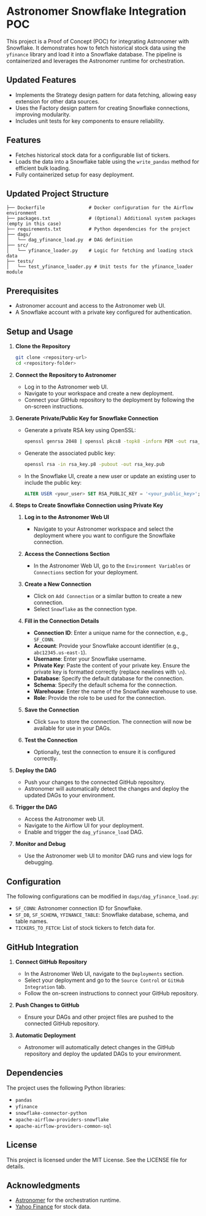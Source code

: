 # Astronomer Snowflake Integration POC

This project is a Proof of Concept (POC) for integrating Astronomer with Snowflake. It demonstrates how to fetch historical stock data using the `yfinance` library and load it into a Snowflake database. The pipeline is containerized and leverages the Astronomer runtime for orchestration.

## Updated Features

- Implements the Strategy design pattern for data fetching, allowing easy extension for other data sources.
- Uses the Factory design pattern for creating Snowflake connections, improving modularity.
- Includes unit tests for key components to ensure reliability.

## Features

- Fetches historical stock data for a configurable list of tickers.
- Loads the data into a Snowflake table using the `write_pandas` method for efficient bulk loading.
- Fully containerized setup for easy deployment.

## Updated Project Structure

```
├── Dockerfile                # Docker configuration for the Airflow environment
├── packages.txt              # (Optional) Additional system packages (empty in this case)
├── requirements.txt          # Python dependencies for the project
├── dags/
│   └── dag_yfinance_load.py  # DAG definition
├── src/
│   └── yfinance_loader.py    # Logic for fetching and loading stock data
├── tests/
│   └── test_yfinance_loader.py # Unit tests for the yfinance_loader module
```

## Prerequisites

- Astronomer account and access to the Astronomer web UI.
- A Snowflake account with a private key configured for authentication.

## Setup and Usage

1. **Clone the Repository**

   ```bash
   git clone <repository-url>
   cd <repository-folder>
   ```

2. **Connect the Repository to Astronomer**

   - Log in to the Astronomer web UI.
   - Navigate to your workspace and create a new deployment.
   - Connect your GitHub repository to the deployment by following the on-screen instructions.

3. **Generate Private/Public Key for Snowflake Connection**

   - Generate a private RSA key using OpenSSL:
     ```bash
     openssl genrsa 2048 | openssl pkcs8 -topk8 -inform PEM -out rsa_key.p8
     ```
   - Generate the associated public key:
     ```bash
     openssl rsa -in rsa_key.p8 -pubout -out rsa_key.pub
     ```
   - In the Snowflake UI, create a new user or update an existing user to include the public key:
     ```sql
     ALTER USER <your_user> SET RSA_PUBLIC_KEY = '<your_public_key>';
     ```

4. **Steps to Create Snowflake Connection using Private Key**

   1. **Log in to the Astronomer Web UI**
      - Navigate to your Astronomer workspace and select the deployment where you want to configure the Snowflake connection.

   2. **Access the Connections Section**
      - In the Astronomer Web UI, go to the `Environment Variables` or `Connections` section for your deployment.

   3. **Create a New Connection**
      - Click on `Add Connection` or a similar button to create a new connection.
      - Select `Snowflake` as the connection type.

   4. **Fill in the Connection Details**
      - **Connection ID**: Enter a unique name for the connection, e.g., `SF_CONN`.
      - **Account**: Provide your Snowflake account identifier (e.g., `abc12345.us-east-1`).
      - **Username**: Enter your Snowflake username.
      - **Private Key**: Paste the content of your private key. Ensure the private key is formatted correctly (replace newlines with `\n`).
      - **Database**: Specify the default database for the connection.
      - **Schema**: Specify the default schema for the connection.
      - **Warehouse**: Enter the name of the Snowflake warehouse to use.
      - **Role**: Provide the role to be used for the connection.

   5. **Save the Connection**
      - Click `Save` to store the connection. The connection will now be available for use in your DAGs.

   6. **Test the Connection**
      - Optionally, test the connection to ensure it is configured correctly.

5. **Deploy the DAG**

   - Push your changes to the connected GitHub repository.
   - Astronomer will automatically detect the changes and deploy the updated DAGs to your environment.

6. **Trigger the DAG**

   - Access the Astronomer web UI.
   - Navigate to the Airflow UI for your deployment.
   - Enable and trigger the `dag_yfinance_load` DAG.

7. **Monitor and Debug**

   - Use the Astronomer web UI to monitor DAG runs and view logs for debugging.

## Configuration

The following configurations can be modified in `dags/dag_yfinance_load.py`:

- `SF_CONN`: Astronomer connection ID for Snowflake.
- `SF_DB`, `SF_SCHEMA`, `YFINANCE_TABLE`: Snowflake database, schema, and table names.
- `TICKERS_TO_FETCH`: List of stock tickers to fetch data for.

## GitHub Integration

1. **Connect GitHub Repository**
   - In the Astronomer Web UI, navigate to the `Deployments` section.
   - Select your deployment and go to the `Source Control` or `GitHub Integration` tab.
   - Follow the on-screen instructions to connect your GitHub repository.

2. **Push Changes to GitHub**
   - Ensure your DAGs and other project files are pushed to the connected GitHub repository.

3. **Automatic Deployment**
   - Astronomer will automatically detect changes in the GitHub repository and deploy the updated DAGs to your environment.

## Dependencies

The project uses the following Python libraries:

- `pandas`
- `yfinance`
- `snowflake-connector-python`
- `apache-airflow-providers-snowflake`
- `apache-airflow-providers-common-sql`

## License

This project is licensed under the MIT License. See the LICENSE file for details.

## Acknowledgments

- [Astronomer](https://www.astronomer.io/) for the orchestration runtime.
- [Yahoo Finance](https://finance.yahoo.com/) for stock data.

